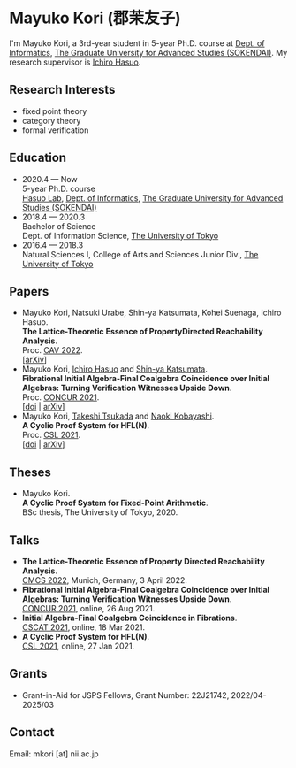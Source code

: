 # Mayuko Kori (郡茉友子)

I'm Mayuko Kori, a 3rd-year student in 5-year Ph.D. course at [Dept. of Informatics](https://www.nii.ac.jp/graduate/en/), 
[The Graduate University for Advanced Studies (SOKENDAI)](https://www.soken.ac.jp/en/).
My research supervisor is [Ichiro Hasuo](https://group-mmm.org/~ichiro/).


## Research Interests
- fixed point theory
- category theory
- formal verification

## Education
- 2020.4 — Now<br>
5-year Ph.D. course<br>
[Hasuo Lab](https://group-mmm.org/eratommsd/), [Dept. of Informatics](https://www.nii.ac.jp/graduate/en/), [The Graduate University for Advanced Studies (SOKENDAI)](https://www.soken.ac.jp/en/)
- 2018.4 — 2020.3<br>
Bachelor of Science<br>
Dept. of Information Science, [The University of Tokyo](https://www.u-tokyo.ac.jp/en/)
- 2016.4 — 2018.3<br>
Natural Sciences I, College of Arts and Sciences Junior Div., [The University of Tokyo](https://www.u-tokyo.ac.jp/en/)

## Papers

- Mayuko Kori, Natsuki Urabe, Shin-ya Katsumata, Kohei Suenaga, Ichiro Hasuo.<br>
**The Lattice-Theoretic Essence of PropertyDirected Reachability Analysis**.<br>
Proc. [CAV 2022](http://i-cav.org/2022/).<br>
[[arXiv](https://arxiv.org/abs/2203.14261)]
- Mayuko Kori, [Ichiro Hasuo](http://group-mmm.org/~ichiro/) and [Shin-ya Katsumata](http://group-mmm.org/~s-katsumata/).<br>
**Fibrational Initial Algebra-Final Coalgebra Coincidence over Initial Algebras: Turning Verification Witnesses Upside Down**.<br>
Proc. [CONCUR 2021](https://qonfest2021.lacl.fr/concur21.php).<br>
[[doi](https://doi.org/10.4230/LIPIcs.CONCUR.2021.21) | [arXiv](https://arxiv.org/abs/2105.04817)]
- Mayuko Kori, [Takeshi Tsukada](https://www-kb.is.s.u-tokyo.ac.jp/~tsukada/) and [Naoki Kobayashi](http://www-kb.is.s.u-tokyo.ac.jp/~koba/).<br>
**A Cyclic Proof System for HFL(N)**.<br>
Proc. [CSL 2021](https://csl2021.fmf.uni-lj.si/).<br>
[[doi](https://doi.org/10.4230/LIPIcs.CSL.2021.29) | [arXiv](https://arxiv.org/abs/2010.14891)]

## Theses
- Mayuko Kori.<br>
**A Cyclic Proof System for Fixed-Point Arithmetic**.<br>
BSc thesis, The University of Tokyo, 2020.

## Talks
- **The Lattice-Theoretic Essence of Property Directed Reachability Analysis**.<br>
[CMCS 2022](https://www.coalg.org/cmcs22/), Munich, Germany, 3 April 2022.
- **Fibrational Initial Algebra-Final Coalgebra Coincidence over Initial Algebras: Turning Verification Witnesses Upside Down**.<br>
[CONCUR 2021](https://qonfest2021.lacl.fr/concur21.php), online, 26 Aug 2021.
- **Initial Algebra-Final Coalgebra Coincidence in Fibrations**.<br>
[CSCAT 2021](https://sites.google.com/view/cscat2020/home), online, 18 Mar 2021.
- **A Cyclic Proof System for HFL(N)**.<br>
[CSL 2021](https://csl2021.fmf.uni-lj.si/), online, 27 Jan 2021.

## Grants
- Grant-in-Aid for JSPS Fellows, Grant Number: 22J21742, 2022/04-2025/03

## Contact
Email: mkori [at] nii.ac.jp
